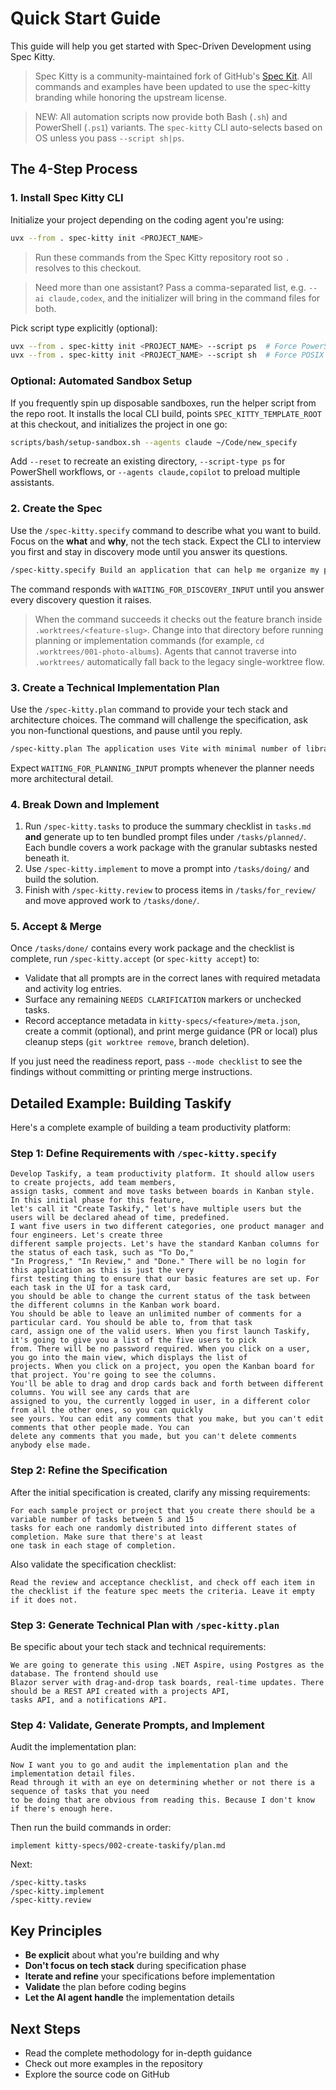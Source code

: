 # Quick Start Guide

This guide will help you get started with Spec-Driven Development using Spec Kitty.

> Spec Kitty is a community-maintained fork of GitHub's [Spec Kit](https://github.com/github/spec-kit). All commands and examples have been updated to use the spec-kitty branding while honoring the upstream license.

> NEW: All automation scripts now provide both Bash (`.sh`) and PowerShell (`.ps1`) variants. The `spec-kitty` CLI auto-selects based on OS unless you pass `--script sh|ps`.

## The 4-Step Process

### 1. Install Spec Kitty CLI

Initialize your project depending on the coding agent you're using:

```bash
uvx --from . spec-kitty init <PROJECT_NAME>
```

> Run these commands from the Spec Kitty repository root so `.` resolves to this checkout.

> Need more than one assistant? Pass a comma-separated list, e.g. `--ai claude,codex`, and the initializer will bring in the command files for both.

Pick script type explicitly (optional):
```bash
uvx --from . spec-kitty init <PROJECT_NAME> --script ps  # Force PowerShell
uvx --from . spec-kitty init <PROJECT_NAME> --script sh  # Force POSIX shell
```

### Optional: Automated Sandbox Setup

If you frequently spin up disposable sandboxes, run the helper script from the repo root. It installs the local CLI build, points `SPEC_KITTY_TEMPLATE_ROOT` at this checkout, and initializes the project in one go:

```bash
scripts/bash/setup-sandbox.sh --agents claude ~/Code/new_specify
```

Add `--reset` to recreate an existing directory, `--script-type ps` for PowerShell workflows, or `--agents claude,copilot` to preload multiple assistants.

### 2. Create the Spec

Use the `/spec-kitty.specify` command to describe what you want to build. Focus on the **what** and **why**, not the tech stack. Expect the CLI to interview you first and stay in discovery mode until you answer its questions.

```bash
/spec-kitty.specify Build an application that can help me organize my photos in separate photo albums. Albums are grouped by date and can be re-organized by dragging and dropping on the main page. Albums are never in other nested albums. Within each album, photos are previewed in a tile-like interface.
```

The command responds with `WAITING_FOR_DISCOVERY_INPUT` until you answer every discovery question it raises.

> When the command succeeds it checks out the feature branch inside `.worktrees/<feature-slug>`. Change into that directory before running planning or implementation commands (for example, `cd .worktrees/001-photo-albums`). Agents that cannot traverse into `.worktrees/` automatically fall back to the legacy single-worktree flow.

### 3. Create a Technical Implementation Plan

Use the `/spec-kitty.plan` command to provide your tech stack and architecture choices. The command will challenge the specification, ask you non-functional questions, and pause until you reply.

```bash
/spec-kitty.plan The application uses Vite with minimal number of libraries. Use vanilla HTML, CSS, and JavaScript as much as possible. Images are not uploaded anywhere and metadata is stored in a local SQLite database.
```

Expect `WAITING_FOR_PLANNING_INPUT` prompts whenever the planner needs more architectural detail.

### 4. Break Down and Implement

1. Run `/spec-kitty.tasks` to produce the summary checklist in `tasks.md` **and** generate up to ten bundled prompt files under `/tasks/planned/`. Each bundle covers a work package with the granular subtasks nested beneath it.
2. Use `/spec-kitty.implement` to move a prompt into `/tasks/doing/` and build the solution.
3. Finish with `/spec-kitty.review` to process items in `/tasks/for_review/` and move approved work to `/tasks/done/`.

### 5. Accept & Merge

Once `/tasks/done/` contains every work package and the checklist is complete, run `/spec-kitty.accept` (or `spec-kitty accept`) to:

- Validate that all prompts are in the correct lanes with required metadata and activity log entries.
- Surface any remaining `NEEDS CLARIFICATION` markers or unchecked tasks.
- Record acceptance metadata in `kitty-specs/<feature>/meta.json`, create a commit (optional), and print merge guidance (PR or local) plus cleanup steps (`git worktree remove`, branch deletion).

If you just need the readiness report, pass `--mode checklist` to see the findings without committing or printing merge instructions.

## Detailed Example: Building Taskify

Here's a complete example of building a team productivity platform:

### Step 1: Define Requirements with `/spec-kitty.specify`

```text
Develop Taskify, a team productivity platform. It should allow users to create projects, add team members,
assign tasks, comment and move tasks between boards in Kanban style. In this initial phase for this feature,
let's call it "Create Taskify," let's have multiple users but the users will be declared ahead of time, predefined.
I want five users in two different categories, one product manager and four engineers. Let's create three
different sample projects. Let's have the standard Kanban columns for the status of each task, such as "To Do,"
"In Progress," "In Review," and "Done." There will be no login for this application as this is just the very
first testing thing to ensure that our basic features are set up. For each task in the UI for a task card,
you should be able to change the current status of the task between the different columns in the Kanban work board.
You should be able to leave an unlimited number of comments for a particular card. You should be able to, from that task
card, assign one of the valid users. When you first launch Taskify, it's going to give you a list of the five users to pick
from. There will be no password required. When you click on a user, you go into the main view, which displays the list of
projects. When you click on a project, you open the Kanban board for that project. You're going to see the columns.
You'll be able to drag and drop cards back and forth between different columns. You will see any cards that are
assigned to you, the currently logged in user, in a different color from all the other ones, so you can quickly
see yours. You can edit any comments that you make, but you can't edit comments that other people made. You can
delete any comments that you made, but you can't delete comments anybody else made.
```

### Step 2: Refine the Specification

After the initial specification is created, clarify any missing requirements:

```text
For each sample project or project that you create there should be a variable number of tasks between 5 and 15
tasks for each one randomly distributed into different states of completion. Make sure that there's at least
one task in each stage of completion.
```

Also validate the specification checklist:

```text
Read the review and acceptance checklist, and check off each item in the checklist if the feature spec meets the criteria. Leave it empty if it does not.
```

### Step 3: Generate Technical Plan with `/spec-kitty.plan`

Be specific about your tech stack and technical requirements:

```text
We are going to generate this using .NET Aspire, using Postgres as the database. The frontend should use
Blazor server with drag-and-drop task boards, real-time updates. There should be a REST API created with a projects API,
tasks API, and a notifications API.
```

### Step 4: Validate, Generate Prompts, and Implement

Audit the implementation plan:

```text
Now I want you to go and audit the implementation plan and the implementation detail files.
Read through it with an eye on determining whether or not there is a sequence of tasks that you need
to be doing that are obvious from reading this. Because I don't know if there's enough here.
```

Then run the build commands in order:

```text
implement kitty-specs/002-create-taskify/plan.md
```

Next:

```text
/spec-kitty.tasks
/spec-kitty.implement
/spec-kitty.review
```

## Key Principles

- **Be explicit** about what you're building and why
- **Don't focus on tech stack** during specification phase
- **Iterate and refine** your specifications before implementation
- **Validate** the plan before coding begins
- **Let the AI agent handle** the implementation details

## Next Steps

- Read the complete methodology for in-depth guidance
- Check out more examples in the repository
- Explore the source code on GitHub
